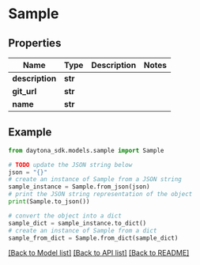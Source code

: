 # Sample


## Properties

Name | Type | Description | Notes
------------ | ------------- | ------------- | -------------
**description** | **str** |  | 
**git_url** | **str** |  | 
**name** | **str** |  | 

## Example

```python
from daytona_sdk.models.sample import Sample

# TODO update the JSON string below
json = "{}"
# create an instance of Sample from a JSON string
sample_instance = Sample.from_json(json)
# print the JSON string representation of the object
print(Sample.to_json())

# convert the object into a dict
sample_dict = sample_instance.to_dict()
# create an instance of Sample from a dict
sample_from_dict = Sample.from_dict(sample_dict)
```
[[Back to Model list]](../README.md#documentation-for-models) [[Back to API list]](../README.md#documentation-for-api-endpoints) [[Back to README]](../README.md)


